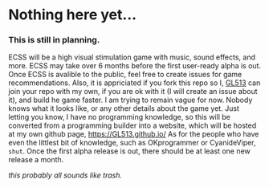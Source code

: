# Nothing here yet...
### This is still in planning.
ECSS will be a high visual stimulation game with music, sound effects, and more. 
ECSS may take over 6 months before the first user-ready alpha is out. 
Once ECSS is avalible to the public, feel free to create issues for game recommendations. Also, it is appriciated if you fork this repo so I, [GL513](https://github.com/gl513) can join your repo with my own, if you are ok with it (I will create an issue about it), and build he game faster.
I am trying to remain vague for now. Nobody knows what it looks like, or any other details about the game yet.
Just letting you know, I have no programming knowledge, so this will be converted from a programming builder into a website, which will be hosted at my own github page, https://GL513.github.io/
As for the people who have even the littlest bit of knowledge, such as OKprogrammer or CyanideViper, `shut`.
Once the first alpha release is out, there should be at least one new release a month.

*this probably all sounds like trash.*
